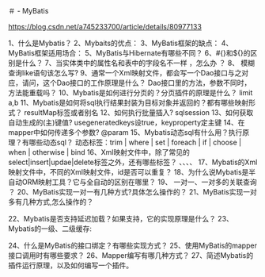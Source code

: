 ＃ - 
MyBatis

https://blog.csdn.net/a745233700/article/details/80977133

1、什么是Mybatis？
2、Mybaits的优点：
3、MyBatis框架的缺点：
4、MyBatis框架适用场合：
5、MyBatis与Hibernate有哪些不同？
6、#{}和${}的区别是什么？
7、当实体类中的属性名和表中的字段名不一样 ，怎么办 ？
8、 模糊查询like语句该怎么写?
9、通常一个Xml映射文件，都会写一个Dao接口与之对应，请问，这个Dao接口的工作原理是什么？
Dao接口里的方法，参数不同时，方法能重载吗？
10、Mybatis是如何进行分页的？分页插件的原理是什么？
limit a,b
11、Mybatis是如何将sql执行结果封装为目标对象并返回的？都有哪些映射形式？
resultMap标签或者别名
12、如何执行批量插入?
sqlsession
13、如何获取自动生成的(主)键值?
usegeneratedkeys设true，keyproperty定主键
14、在mapper中如何传递多个参数?
@param
15、Mybatis动态sql有什么用？执行原理？有哪些动态sql？
动态标签：trim | where | set | foreach | if | choose | when | otherwise | bind
16、Xml映射文件中，除了常见的select|insert|updae|delete标签之外，还有哪些标签？
<resultMap>、<parameterMap>、<sql>、<include>、<selectKey>
17、Mybatis的Xml映射文件中，不同的Xml映射文件，id是否可以重复？
18、为什么说Mybatis是半自动ORM映射工具？它与全自动的区别在哪里？
19、 一对一、一对多的关联查询 ？
20、MyBatis实现一对一有几种方式?具体怎么操作的？
21、MyBatis实现一对多有几种方式,怎么操作的？

22、Mybatis是否支持延迟加载？如果支持，它的实现原理是什么？
23、Mybatis的一级、二级缓存:

24、什么是MyBatis的接口绑定？有哪些实现方式？
25、使用MyBatis的mapper接口调用时有哪些要求？
26、Mapper编写有哪几种方式？
27、简述Mybatis的插件运行原理，以及如何编写一个插件。
